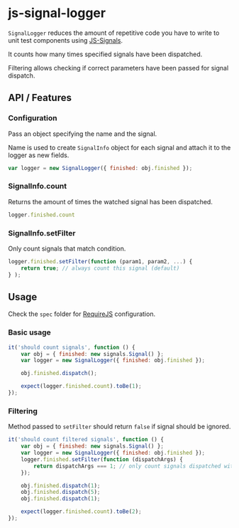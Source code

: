 js-signal-logger
================
`SignalLogger` reduces the amount of repetitive code you have to write to unit test components using [JS-Signals](http://millermedeiros.github.com/js-signals/).

It counts how many times specified signals have been dispatched.

Filtering allows checking if correct parameters have been passed for signal dispatch.

API / Features
--------------

### Configuration
Pass an object specifying the name and the signal.

Name is used to create `SignalInfo` object for each signal and attach it to the logger as new fields.

```js
var logger = new SignalLogger({ finished: obj.finished });
```

### SignalInfo.count
Returns the amount of times the watched signal has been dispatched.

```js
logger.finished.count
```

### SignalInfo.setFilter
Only count signals that match condition.

```js
logger.finished.setFilter(function (param1, param2, ...) {
	return true; // always count this signal (default)
} );
```

Usage
-----
Check the `spec` folder for [RequireJS](http://requirejs.org/) configuration.

### Basic usage

```js
it('should count signals', function () {
	var obj = {	finished: new signals.Signal() };
	var logger = new SignalLogger({ finished: obj.finished });

	obj.finished.dispatch();

	expect(logger.finished.count).toBe(1);
});
```

### Filtering
Method passed to `setFilter` should return `false` if signal should be ignored.

```js
it('should count filtered signals', function () {
	var obj = {	finished: new signals.Signal() };
	var logger = new SignalLogger({ finished: obj.finished });
	logger.finished.setFilter(function (dispatchArgs) {
		return dispatchArgs === 1; // only count signals dispatched with 1
	});

	obj.finished.dispatch(1);
	obj.finished.dispatch(5);
	obj.finished.dispatch(1);

	expect(logger.finished.count).toBe(2);
});
```
